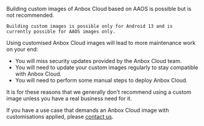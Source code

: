Building custom images of Anbox Cloud based on AAOS is possible but is not recommended.

```{note}
Building custom images is possible only for Android 13 and is currently possible for AAOS images only.
```

Using customised Anbox Cloud images will lead to more maintenance work on your end:

* You will miss security updates provided by the Anbox Cloud team.
* You will need to update your custom images regularly to stay compatible with Anbox Cloud.
* You will need to perform some manual steps to deploy Anbox Cloud.

It is for these reasons that we generally don't recommend using a custom image unless you have a real business need for it.

If you have a use case that demands an Anbox Cloud image with customisations applied, please [contact us](https://anbox-cloud.io/contact-us).

